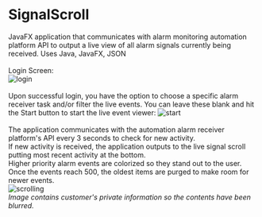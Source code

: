 # SignalScroll
JavaFX application that communicates with alarm monitoring automation platform API to output a live view of all alarm signals currently being received. Uses Java, JavaFX, JSON
<br><br>
Login Screen:<br>
![login](https://user-images.githubusercontent.com/68821944/147366414-f3517f1c-6cd3-4b96-a476-41fadaab70c3.png)
<br><br>
Upon successful login, you have the option to choose a specific alarm receiver task and/or filter the live events.  You can leave these blank and hit the Start button to start the live event viewer:
![start](https://user-images.githubusercontent.com/68821944/147366815-9fcc93c4-f319-43fa-a852-df98ea9a32ee.png)
<br><br>
The application communicates with the automation alarm receiver platform's API every 3 seconds to check for new activity.<br>
If new activity is received, the application outputs to the live signal scroll putting most recent activity at the bottom.<br>
Higher priority alarm events are colorized so they stand out to the user.<br>
Once the events reach 500, the oldest items are purged to make room for newer events.<br>
![scrolling](https://user-images.githubusercontent.com/68821944/147366816-e0aa8ccb-43ac-4c96-87da-13c5e96e3b84.png)
<br>
<i>Image contains customer's private information so the contents have been blurred.</i>

